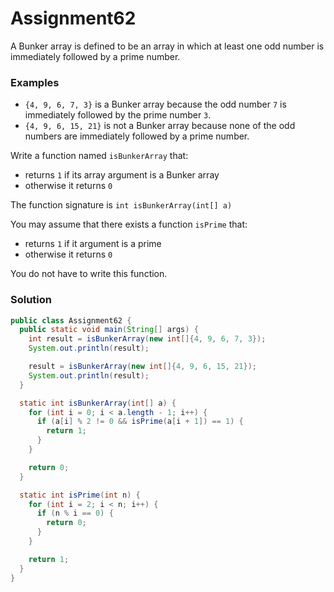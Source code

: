# Assignment62

A Bunker array is defined to be an array in which at least one odd number is immediately followed by a prime number.

### Examples

* `{4, 9, 6, 7, 3}` is a Bunker array because the odd number `7` is immediately followed by the prime number `3`.
* `{4, 9, 6, 15, 21}` is not a Bunker array because none of the odd numbers are immediately followed by a prime number.

Write a function named `isBunkerArray` that:

* returns `1` if its array argument is a Bunker array
* otherwise it returns `0`

The function signature is `int isBunkerArray(int[] a)`

You may assume that there exists a function `isPrime` that:

* returns `1` if it argument is a prime
* otherwise it returns `0`

You do not have to write this function.

### Solution

```java
public class Assignment62 {
  public static void main(String[] args) {
    int result = isBunkerArray(new int[]{4, 9, 6, 7, 3});
    System.out.println(result);

    result = isBunkerArray(new int[]{4, 9, 6, 15, 21});
    System.out.println(result);
  }

  static int isBunkerArray(int[] a) {
    for (int i = 0; i < a.length - 1; i++) {
      if (a[i] % 2 != 0 && isPrime(a[i + 1]) == 1) {
        return 1;
      }
    }

    return 0;
  }

  static int isPrime(int n) {
    for (int i = 2; i < n; i++) {
      if (n % i == 0) {
        return 0;
      }
    }

    return 1;
  }
}
```
